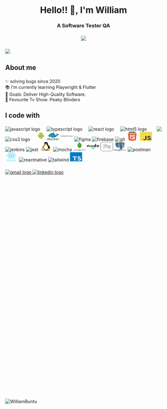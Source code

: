 <h1 align="center">Hello!! 👋, I'm William</h1>
<h3 align="center">A Software Tester QA</h3>

###

<div align="center">
<picture>
  
  <source
    srcset="https://github-readme-stats.vercel.app/api?username=WilliamBuntu&show_icons=true&theme=dark"
    media="(prefers-color-scheme: dark)"
  />
  <source
    srcset="https://github-readme-stats.vercel.app/api?username=aWilliamBuntu&show_icons=true"
    media="(prefers-color-scheme: light), (prefers-color-scheme: no-preference)"
  />
  <img src="https://github-readme-stats.vercel.app/api?username=WilliamBuntu&show_icons=true" />
</picture>


  
</div>


###

![](https://komarev.com/ghpvc/?username=WilliamBuntu0&color=brightgreen&style=for-the-badge&label=PROFILE+VISITS)

###

<h2 align="left">About me</h2>

###

<p align="left">✨ solving bugs since 2020<br>📚 I'm currently learning Playwright & Flutter <br>🎯 Goals: Deliver High-Quality Software.<br>🎲 Fevourite Tv Show: Peaky Blinders</p>

###

<h2 align="left">I code with</h2>

###

<img align="right" height="150" src="https://encrypted-tbn0.gstatic.com/images?q=tbn:ANd9GcSZH7FZAjAXRMT5qND0A3IEnIAIYP4GwvvEz82tAHlPQQ&s"  />

###

<div align="left">
  <img src="https://cdn.jsdelivr.net/gh/devicons/devicon/icons/javascript/javascript-original.svg" height="30" alt="javascript logo"  />
  <img width="12" />
  <img src="https://cdn.jsdelivr.net/gh/devicons/devicon/icons/typescript/typescript-original.svg" height="30" alt="typescript logo"  />
  <img width="12" />
  <img src="https://cdn.jsdelivr.net/gh/devicons/devicon/icons/react/react-original.svg" height="30" alt="react logo"  />
  <img width="12" />
  <img src="https://cdn.jsdelivr.net/gh/devicons/devicon/icons/html5/html5-original.svg" height="30" alt="html5 logo"  />
  <img width="12" />
  <img src="https://cdn.jsdelivr.net/gh/devicons/devicon/icons/css3/css3-original.svg" height="30" alt="css3 logo"  />
  <img width="12" />
  <img src="https://raw.githubusercontent.com/devicons/devicon/master/icons/android/android-original-wordmark.svg" alt="android" height="30"/>
  <img src="https://raw.githubusercontent.com/devicons/devicon/master/icons/docker/docker-original-wordmark.svg" alt="docker" width="40" height="30"/>
  <img src="https://raw.githubusercontent.com/devicons/devicon/master/icons/express/express-original-wordmark.svg" alt="express" width="40" height="30"/>
  <img src="https://www.vectorlogo.zone/logos/figma/figma-icon.svg" alt="figma" width="40" height="30"/>
  <img src="https://www.vectorlogo.zone/logos/firebase/firebase-icon.svg" alt="firebase" width="40" height="30"/> 
  <img src="https://www.vectorlogo.zone/logos/git-scm/git-scm-icon.svg" alt="git" width="40" height="30"/>
  <img src="https://raw.githubusercontent.com/devicons/devicon/master/icons/html5/html5-original-wordmark.svg" alt="html5" width="40" height="30"/>
  <img src="https://raw.githubusercontent.com/devicons/devicon/master/icons/javascript/javascript-original.svg" alt="javascript" width="40" height="30"/>
  <img src="https://www.vectorlogo.zone/logos/jenkins/jenkins-icon.svg" alt="jenkins" width="40" height="30"/>
  <img src="https://www.vectorlogo.zone/logos/jestjsio/jestjsio-icon.svg" alt="jest" width="40" height="30"/>
  <img src="https://raw.githubusercontent.com/devicons/devicon/master/icons/linux/linux-original.svg" alt="linux" width="40" height="30"/>
  <img src="https://www.vectorlogo.zone/logos/mochajs/mochajs-icon.svg" alt="mocha" width="40" height="30"/>
  <img src="https://raw.githubusercontent.com/devicons/devicon/master/icons/mongodb/mongodb-original-wordmark.svg" alt="mongodb" width="40" height="30"/>
  <img src="https://raw.githubusercontent.com/devicons/devicon/master/icons/nodejs/nodejs-original-wordmark.svg" alt="nodejs" width="40" height="30"/>
  <img src="https://raw.githubusercontent.com/devicons/devicon/master/icons/photoshop/photoshop-line.svg" alt="photoshop" width="40" height="30"/>
  <img src="https://raw.githubusercontent.com/devicons/devicon/master/icons/postgresql/postgresql-original-wordmark.svg" alt="postgresql" width="40" height="30"/> 
  <img src="https://www.vectorlogo.zone/logos/getpostman/getpostman-icon.svg" alt="postman" width="40" height="30"/>
  <img src="https://raw.githubusercontent.com/devicons/devicon/master/icons/react/react-original-wordmark.svg" alt="react" width="40" height="30"/>
  <img src="https://reactnative.dev/img/header_logo.svg" alt="reactnative" width="40" height="30"/>
  <img src="https://www.vectorlogo.zone/logos/tailwindcss/tailwindcss-icon.svg" alt="tailwind" width="40" height="30"/>
  <img src="https://raw.githubusercontent.com/devicons/devicon/master/icons/typescript/typescript-original.svg" alt="typescript" width="40" height="30"/>
   
  
  
</div>

###

<div align="left">
  <a href="mailto:williambuntu1@gmail.com" target="_blank">
  <img src="https://img.shields.io/static/v1?message=Gmail&logo=gmail&label=&color=D14836&logoColor=white&labelColor=&style=for-the-badge" height="35" alt="gmail logo"  />
</a>
<a href="https://www.linkedin.com/in/william-buntu-3845a9255/" target="_blank">
  <img src="https://img.shields.io/static/v1?message=LinkedIn&logo=linkedin&label=&color=0077B5&logoColor=white&labelColor=&style=for-the-badge" height="35" alt="linkedin logo" />
</a>

</div>

###

  <img align="left" src="https://github-readme-stats.vercel.app/api/top-langs?username=WilliamBuntu&show_icons=true&locale=en&layout=compact&theme=dracula" alt="WilliamBuntu" style="margin-right: -700px; height: 135px; margin-top: 700px;" />

###
